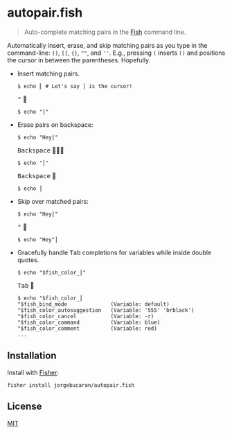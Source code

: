 # autopair.fish

> Auto-complete matching pairs in the [Fish](https://fishshell.com) command line.

Automatically insert, erase, and skip matching pairs as you type in the command-line: `()`, `[]`, `{}`, `""`, and `''`. E.g., pressing `(` inserts `()` and positions the cursor in between the parentheses. Hopefully.

- Insert matching pairs.

  ```console
  $ echo ⎢ # Let's say ⎪ is the cursor!
  ```

  <kbd>"</kbd> 🥊

  ```console
  $ echo "⎪"
  ```

- Erase pairs on backspace:

  ```console
  $ echo "Hey⎪"
  ```

  <kbd>Backspace</kbd> 🥊🥊🥊

  ```console
  $ echo "⎪"
  ```

  <kbd>Backspace</kbd> 🥊

  ```console
  $ echo ⎪
  ```

- Skip over matched pairs:

  ```console
  $ echo "Hey⎪"
  ```

  <kbd>"</kbd> 🥊

  ```console
  $ echo "Hey"⎪
  ```

- Gracefully handle <kbd>Tab</kbd> completions for variables while inside double quotes.

  ```console
  $ echo "$fish_color_⎪"
  ```

  <kbd>Tab</kbd> 🥊

  ```console
  $ echo "$fish_color_⎪
  "$fish_bind_mode              (Variable: default)
  "$fish_color_autosuggestion   (Variable: '555' 'brblack')
  "$fish_color_cancel           (Variable: -r)
  "$fish_color_command          (Variable: blue)
  "$fish_color_comment          (Variable: red)
  ...
  ```

## Installation

Install with [Fisher](https://github.com/jorgebucaran/fisher):

```console
fisher install jorgebucaran/autopair.fish
```

## License

[MIT](LICENSE.md)
